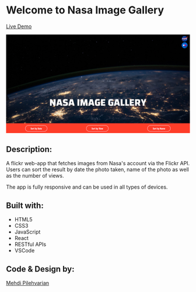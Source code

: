 # Welcome to Nasa Image Gallery

[Live Demo](https://nasa-flickr-gallery.netlify.com/)

![](src/assets/screenShotOfHomePage.png)

## Description:

A flickr web-app that fetches images from Nasa's account via the Flickr API. Users can sort the result by date the photo taken, name of the photo as well as the number of views.

The app is fully responsive and can be used in all types of devices.

## Built with:

* HTML5
* CSS3
* JavaScript
* React
* RESTful APIs
* VSCode

## Code & Design by:
[Mehdi Pilehvarian](https://mehdipilehvarian.dev/)
